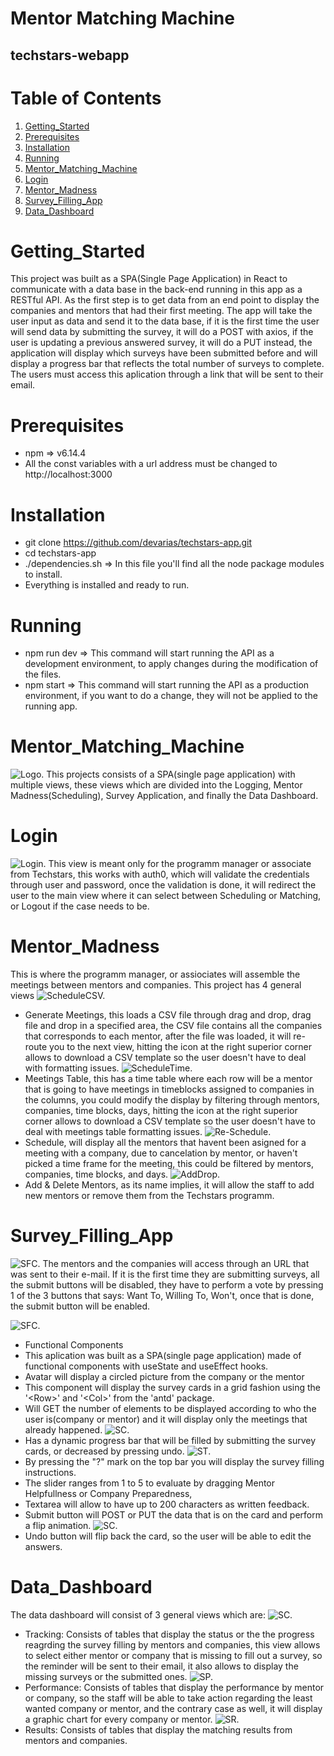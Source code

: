 # Mentor Matching Machine
## techstars-webapp
# Table of Contents
1. [Getting_Started](#Getting_Started)
2. [Prerequisites](#Prerequisites)
3. [Installation](#Installation)
4. [Running](#Running)
5. [Mentor_Matching_Machine](#Mentor_Matching_Machine)
6. [Login](#Login)
7. [Mentor_Madness](#Mentor_Madness)
8. [Survey_Filling_App](#Survey_Filling_App)
9. [Data_Dashboard](#Data_Dashboard)
# Getting_Started
This project was built  as a SPA(Single Page Application) in React to communicate with a data base in the back-end running in this app as a RESTful API. As the first step is to get data from an end point to display the companies and mentors that had their first meeting. The app will take the user input as data and send it to the data base, if it is the first time the user will send data by submitting the survey, it will do a POST with axios, if the user is updating a previous answered survey, it will do a PUT instead, the application will display which surveys have been submitted before and will display a progress bar that reflects the total number of surveys to complete.
The users must access this aplication through a link that will be sent to their email.
# Prerequisites
* npm => v6.14.4
* All the const variables with a url address must be changed to http://localhost:3000
# Installation
* git clone https://github.com/devarias/techstars-app.git
* cd techstars-app
* ./dependencies.sh => In this file you'll find all the node package modules to install.
* Everything is installed and ready to run.
# Running
* npm run dev => This command will start running the API as a development environment, to apply changes during the modification of the files.
* npm start => This command will start running the API as a production environment, if you want to do a change, they will not be applied to the running app.
# Mentor_Matching_Machine
![Logo.](./src/images/BlackLogo.png "Logo.")
This projects consists of a SPA(single page application) with multiple views, these views which are divided into the Logging, Mentor Madness(Scheduling), Survey Application, and finally the Data Dashboard.
# Login
![Login.](./src/images/Login.jpeg "Login.")
This view is meant only for the programm manager or associate from Techstars, this works with auth0, which will validate the credentials through user and password, once the validation is done, it will redirect the user to the main view where it can select between Scheduling or Matching, or Logout if the case needs to be.
# Mentor_Madness
This is where the programm manager, or assiociates will assemble the meetings between mentors and companies.
This project has 4 general views
![ScheduleCSV.](./src/images/ScheduleCSV.jpeg "Schedule.")
* Generate Meetings, this loads a CSV file through drag and drop, drag file and drop in a specified area, the CSV file contains all the companies that corresponds to each mentor, after the file was loaded, it will re-route you to the next view, hitting the icon at the right superior corner allows to download a CSV template so the user doesn't have to deal with formatting issues.
![ScheduleTime.](./src/images/ScheduleTimeTable.jpeg "Schedule.")
* Meetings Table, this has a time table where each row will be a mentor that is going to have meetings in timeblocks assigned to companies in the columns, you could modify the display by filtering through mentors, companies, time blocks, days, hitting the icon at the right superior corner allows to download a CSV template so the user doesn't have to deal with meetings table formatting issues.
![Re-Schedule.](./src/images/ScheduleRe-ScheduleTable.jpeg "ReSchedule.")
* Schedule, will display all the mentors that havent been asigned for a meeting with a company, due to cancelation by mentor, or haven't picked a time frame for the meeting, this could be filtered by mentors, companies, time blocks, and days.
![AddDrop.](./src/images/ScheduleAddorDrop.jpeg "AddorDrop.")
* Add & Delete Mentors, as its name implies, it will allow the staff to add new mentors or remove them from the Techstars programm.
# Survey_Filling_App
![SFC.](./src/images/SurveyCardFront.jpeg "Front Card.")
The mentors and the companies will access through an URL that was sent to their e-mail.
If it is the first time they are submitting surveys, all the submit buttons will be disabled, they have to perform a vote by pressing 1 of the 3 buttons that says: Want To, Willing To, Won't, once that is done, the submit button will be enabled.

![SFC.](./src/images/SurveyCardFrontSubmit.jpeg "Front Card.")
* Functional Components
 * This aplication was built as a SPA(single page application) made of functional components with useState and useEffect hooks.
 * Avatar will display a circled picture from the company or the mentor
 * This component will display the survey cards in a grid fashion using the '\<Row>\' and '\<Col>\' from the 'antd' package.
 * Will GET the number of elements to be displayed according to who the user is(company or mentor) and it will display only the meetings that already happened.
 ![SC.](./src/images/SurveySubmitted.jpeg "Submited Card.")
 * Has a dynamic progress bar that will be filled by submitting the survey cards, or decreased by pressing undo.
 ![ST.](./src/images/Survey_Tutorial.JPG "Survey Tutorial.")
 * By pressing the "?" mark on the top bar you will display the survey filling instructions.
 * The slider ranges from 1 to 5 to evaluate by dragging Mentor Helpfullness or Company Preparedness,
 * Textarea will allow to have up to 200 characters as written feedback.
 * Submit button will POST or PUT the data that is on the card and perform a flip animation.
 ![SC.](./src/images/SurveyComplete.jpeg "Survey Complete.")
 * Undo button will flip back the card, so the user will be able to edit the answers.
# Data_Dashboard
The data dashboard will consist of 3 general views which are:
![SC.](./src/images/SurveyTracking.jpeg "Survey Tracking.")
* Tracking: Consists of tables that display the status or the the progress reagrding the survey filling by mentors and companies, this view allows to select either mentor or company that is missing to fill out a survey, so the reminder will be sent to their email, it also allows to display the missing surveys or the submitted ones.
![SP.](./src/images/SurveyPerformance.jpeg "Survey Performance.")
* Performance: Consists of tables that display the performance by mentor or company, so the staff will be able to take action regarding the least wanted company or mentor, and the contrary case as well, it will display a graphic chart for every company or mentor.
![SR.](./src/images/SurveyResults.jpeg "Survey Results.")
* Results: Consists of tables that display the matching results from mentors and companies.
